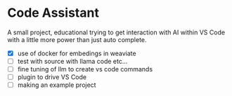 # Code Assistant
A small project, educational trying to get interaction with AI within VS Code with a little more power than just auto complete.
- [x] use of docker for embedings in weaviate 
- [ ] test with source with llama code etc...
- [ ] fine tuning of llm to create vs code commands
- [ ] plugin to drive VS Code
- [ ] making an example project
